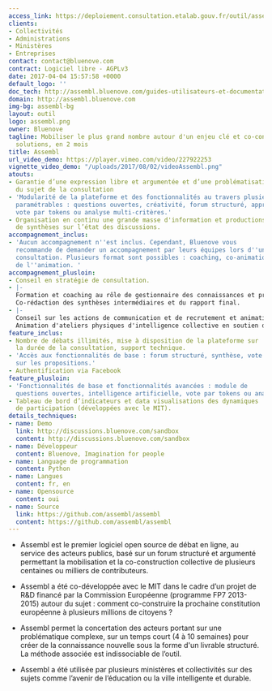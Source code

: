 ```yaml
---
access_link: https://deploiement.consultation.etalab.gouv.fr/outil/assembl
clients:
- Collectivités
- Administrations
- Ministères
- Entreprises
contact: contact@bluenove.com
contract: Logiciel libre - AGPLv3
date: 2017-04-04 15:57:58 +0000
default_logo: ''
doc_tech: http://assembl.bluenove.com/guides-utilisateurs-et-documentation/
domain: http://assembl.bluenove.com
img-bg: assembl-bg
layout: outil
logo: assembl.png
owner: Bluenove
tagline: Mobiliser le plus grand nombre autour d'un enjeu clé et co-construire des
  solutions, en 2 mois
title: Assembl
url_video_demo: https://player.vimeo.com/video/227922253
vignette_video_demo: "/uploads/2017/08/02/videoAssembl.png"
atouts:
- Garantie d’une expression libre et argumentée et d’une problématisation fine
  du sujet de la consultation
- 'Modularité de la plateforme et des fonctionnalités au travers plusieurs modules
  paramétrables : questions ouvertes, créativité, forum structuré, approfondissement,
  vote par tokens ou analyse multi-critères.'
- Organisation en continu une grande masse d'information et productions périodiques
  de synthèses sur l’état des discussions.
accompagnement_inclus:
- 'Aucun accompagnement n''est inclus. Cependant, Bluenove vous
  recommande de demander un accompagnement par leurs équipes lors d''une première
  consultation. Plusieurs format sont possibles : coaching, co-animation, délégation
  de l''animation. '
accompagnement_plusloin:
- Conseil en stratégie de consultation.
- |-
  Formation et coaching au rôle de gestionnaire des connaissances et prise en charge par bluenove des autres rôles d’animation (attrapage, synthèse)
  Co-rédaction des synthèses intermédiaires et du rapport final.
- |-
  Conseil sur les actions de communication et de recrutement et animation de la communauté
  Animation d'ateliers physiques d'intelligence collective en soutien de la démarche en ligne
feature_inclus:
- Nombre de débats illimités, mise à disposition de la plateforme sur
  la durée de la consultation, support technique.
- 'Accès aux fonctionnalités de base : forum structuré, synthèse, vote
  sur les propositions.'
- Authentification via Facebook
feature_plusloin:
- 'Fonctionnalités de base et fonctionnalités avancées : module de
  questions ouvertes, intelligence artificielle, vote par tokens ou analyse multi-critères.'
- Tableau de bord d’indicateurs et data visualisations des dynamiques
  de participation (développées avec le MIT).
details_techniques:
- name: Demo
  link: http://discussions.bluenove.com/sandbox
  content: http://discussions.bluenove.com/sandbox
- name: Développeur
  content: Bluenove, Imagination for people
- name: Language de programmation
  content: Python
- name: Langues
  content: fr, en
- name: Opensource
  content: oui
- name: Source
  link: https://github.com/assembl/assembl
  content: https://github.com/assembl/assembl
---
```


* Assembl est le premier logiciel open source de débat en ligne, au service des acteurs publics, basé sur un forum structuré et argumenté permettant la mobilisation et la co-construction collective de plusieurs centaines ou milliers de contributeurs.

* Assembl a été co-développée avec le MIT dans le cadre d’un projet de R&D financé par la Commission Européenne (programme FP7 2013-2015) autour du sujet : comment co-construire la prochaine constitution européenne à plusieurs millions de citoyens ?

* Assembl permet la concertation des acteurs portant sur une problématique complexe, sur un temps court (4 à 10 semaines) pour créer de la connaissance nouvelle sous la forme d'un livrable structuré. La méthode associée est indissociable de l’outil. 

* Assembl a été utilisée par plusieurs ministères et collectivités sur des sujets comme l’avenir de l’éducation ou la ville intelligente et durable.